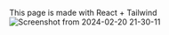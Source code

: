 This page is made with React + Tailwind
![Screenshot from 2024-02-20 21-30-11](https://github.com/aqsaaqeel/landing-page/assets/85514520/535922bf-20e4-4edf-baa5-e0254469fc7c)
